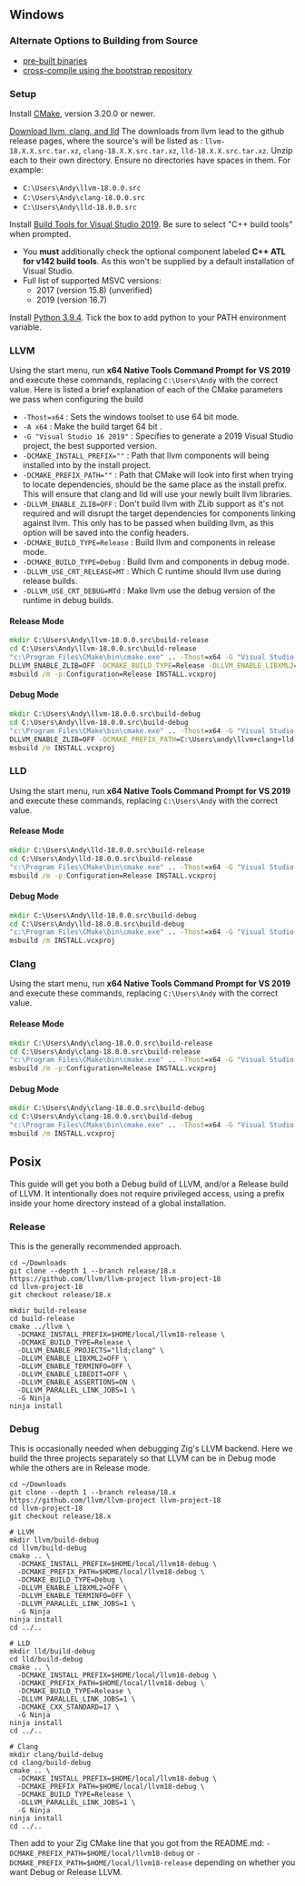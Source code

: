 ## Windows

### Alternate Options to Building from Source

 * [pre-built binaries](https://github.com/ziglang/zig/wiki/Building-Zig-on-Windows#option-2-using-cmake-and-microsoft-visual-studio)
 * [cross-compile using the bootstrap repository](https://github.com/ziglang/zig-bootstrap)

### Setup

Install [CMake](https://cmake.org/), version 3.20.0 or newer.

[Download llvm, clang, and lld](http://releases.llvm.org/download.html#18.0.0) The downloads from llvm lead to the github release pages, where the source's will be listed as : `llvm-18.X.X.src.tar.xz`, `clang-18.X.X.src.tar.xz`, `lld-18.X.X.src.tar.xz`. Unzip each to their own directory. Ensure no directories have spaces in them. For example:

 * `C:\Users\Andy\llvm-18.0.0.src`
 * `C:\Users\Andy\clang-18.0.0.src`
 * `C:\Users\Andy\lld-18.0.0.src`

Install [Build Tools for Visual Studio 2019](https://visualstudio.microsoft.com/downloads/#build-tools-for-visual-studio-2019). Be sure to select "C++ build tools" when prompted.
 * You **must** additionally check the optional component labeled **C++ ATL for v142 build tools**. As this won't be supplied by a default installation of Visual Studio.
 * Full list of supported MSVC versions:
   - 2017 (version 15.8) (unverified)
   - 2019 (version 16.7)

Install [Python 3.9.4](https://www.python.org). Tick the box to add python to your PATH environment variable.

### LLVM

Using the start menu, run **x64 Native Tools Command Prompt for VS 2019** and execute these commands, replacing `C:\Users\Andy` with the correct value. Here is listed a brief explanation of each of the CMake parameters we pass when configuring the build 

- `-Thost=x64` : Sets the windows toolset to use 64 bit mode.
- `-A x64` : Make the build target 64 bit .
- `-G "Visual Studio 16 2019"` : Specifies to generate a 2019 Visual Studio project, the best supported version.
- `-DCMAKE_INSTALL_PREFIX=""` : Path that llvm components will being installed into by the install project.
- `-DCMAKE_PREFIX_PATH=""` : Path that CMake will look into first when trying to locate dependencies, should be the same place as the install prefix. This will ensure that clang and lld will use your newly built llvm libraries.
- `-DLLVM_ENABLE_ZLIB=OFF` : Don't build llvm with ZLib support as it's not required and will disrupt the target dependencies for components linking against llvm. This only has to be passed when building llvm, as this option will be saved into the config headers.
- `-DCMAKE_BUILD_TYPE=Release` : Build llvm and components in release mode.
- `-DCMAKE_BUILD_TYPE=Debug` : Build llvm and components in debug mode.
- `-DLLVM_USE_CRT_RELEASE=MT` : Which C runtime should llvm use during release builds.
- `-DLLVM_USE_CRT_DEBUG=MTd` : Make llvm use the debug version of the runtime in debug builds.

#### Release Mode

```bat
mkdir C:\Users\Andy\llvm-18.0.0.src\build-release
cd C:\Users\Andy\llvm-18.0.0.src\build-release
"c:\Program Files\CMake\bin\cmake.exe" .. -Thost=x64 -G "Visual Studio 16 2019" -A x64 -DCMAKE_INSTALL_PREFIX=C:\Users\Andy\llvm+clang+lld-18.0.0-x86_64-windows-msvc-release-mt -DCMAKE_PREFIX_PATH=C:\Users\Andy\llvm+clang+lld-18.0.0-x86_64-windows-msvc-release-mt -
DLLVM_ENABLE_ZLIB=OFF -DCMAKE_BUILD_TYPE=Release -DLLVM_ENABLE_LIBXML2=OFF -DLLVM_USE_CRT_RELEASE=MT
msbuild /m -p:Configuration=Release INSTALL.vcxproj
```

#### Debug Mode

```bat
mkdir C:\Users\Andy\llvm-18.0.0.src\build-debug
cd C:\Users\Andy\llvm-18.0.0.src\build-debug
"c:\Program Files\CMake\bin\cmake.exe" .. -Thost=x64 -G "Visual Studio 16 2019" -A x64 -DCMAKE_INSTALL_PREFIX=C:\Users\andy\llvm+clang+lld-18.0.0-x86_64-windows-msvc-debug -
DLLVM_ENABLE_ZLIB=OFF -DCMAKE_PREFIX_PATH=C:\Users\andy\llvm+clang+lld-18.0.0-x86_64-windows-msvc-debug -DCMAKE_BUILD_TYPE=Debug -DLLVM_EXPERIMENTAL_TARGETS_TO_BUILD="AVR" -DLLVM_ENABLE_LIBXML2=OFF -DLLVM_USE_CRT_DEBUG=MTd
msbuild /m INSTALL.vcxproj
```

### LLD

Using the start menu, run **x64 Native Tools Command Prompt for VS 2019** and execute these commands, replacing `C:\Users\Andy` with the correct value.

#### Release Mode

```bat
mkdir C:\Users\Andy\lld-18.0.0.src\build-release
cd C:\Users\Andy\lld-18.0.0.src\build-release
"c:\Program Files\CMake\bin\cmake.exe" .. -Thost=x64 -G "Visual Studio 16 2019" -A x64 -DCMAKE_INSTALL_PREFIX=C:\Users\Andy\llvm+clang+lld-14.0.6-x86_64-windows-msvc-release-mt -DCMAKE_PREFIX_PATH=C:\Users\Andy\llvm+clang+lld-18.0.0-x86_64-windows-msvc-release-mt -DCMAKE_BUILD_TYPE=Release -DLLVM_USE_CRT_RELEASE=MT
msbuild /m -p:Configuration=Release INSTALL.vcxproj
```

#### Debug Mode

```bat
mkdir C:\Users\Andy\lld-18.0.0.src\build-debug
cd C:\Users\Andy\lld-18.0.0.src\build-debug
"c:\Program Files\CMake\bin\cmake.exe" .. -Thost=x64 -G "Visual Studio 16 2019" -A x64 -DCMAKE_INSTALL_PREFIX=C:\Users\andy\llvm+clang+lld-18.0.0-x86_64-windows-msvc-debug -DCMAKE_PREFIX_PATH=C:\Users\andy\llvm+clang+lld-18.0.0-x86_64-windows-msvc-debug -DCMAKE_BUILD_TYPE=Debug -DLLVM_USE_CRT_DEBUG=MTd
msbuild /m INSTALL.vcxproj
```

### Clang

Using the start menu, run **x64 Native Tools Command Prompt for VS 2019** and execute these commands, replacing `C:\Users\Andy` with the correct value.

#### Release Mode

```bat
mkdir C:\Users\Andy\clang-18.0.0.src\build-release
cd C:\Users\Andy\clang-18.0.0.src\build-release
"c:\Program Files\CMake\bin\cmake.exe" .. -Thost=x64 -G "Visual Studio 16 2019" -A x64 -DCMAKE_INSTALL_PREFIX=C:\Users\Andy\llvm+clang+lld-18.0.0-x86_64-windows-msvc-release-mt -DCMAKE_PREFIX_PATH=C:\Users\Andy\llvm+clang+lld-18.0.0-x86_64-windows-msvc-release-mt -DCMAKE_BUILD_TYPE=Release -DLLVM_USE_CRT_RELEASE=MT
msbuild /m -p:Configuration=Release INSTALL.vcxproj
```

#### Debug Mode

```bat
mkdir C:\Users\Andy\clang-18.0.0.src\build-debug
cd C:\Users\Andy\clang-18.0.0.src\build-debug
"c:\Program Files\CMake\bin\cmake.exe" .. -Thost=x64 -G "Visual Studio 16 2019" -A x64 -DCMAKE_INSTALL_PREFIX=C:\Users\andy\llvm+clang+lld-18.0.0-x86_64-windows-msvc-debug -DCMAKE_PREFIX_PATH=C:\Users\andy\llvm+clang+lld-18.0.0-x86_64-windows-msvc-debug -DCMAKE_BUILD_TYPE=Debug -DLLVM_USE_CRT_DEBUG=MTd
msbuild /m INSTALL.vcxproj
```

## Posix

This guide will get you both a Debug build of LLVM, and/or a Release build of LLVM.
It intentionally does not require privileged access, using a prefix inside your home
directory instead of a global installation.

### Release

This is the generally recommended approach.

```
cd ~/Downloads
git clone --depth 1 --branch release/18.x https://github.com/llvm/llvm-project llvm-project-18
cd llvm-project-18
git checkout release/18.x

mkdir build-release
cd build-release
cmake ../llvm \
  -DCMAKE_INSTALL_PREFIX=$HOME/local/llvm18-release \
  -DCMAKE_BUILD_TYPE=Release \
  -DLLVM_ENABLE_PROJECTS="lld;clang" \
  -DLLVM_ENABLE_LIBXML2=OFF \
  -DLLVM_ENABLE_TERMINFO=OFF \
  -DLLVM_ENABLE_LIBEDIT=OFF \
  -DLLVM_ENABLE_ASSERTIONS=ON \
  -DLLVM_PARALLEL_LINK_JOBS=1 \
  -G Ninja
ninja install
```

### Debug

This is occasionally needed when debugging Zig's LLVM backend. Here we build the three
projects separately so that LLVM can be in Debug mode while the others are in Release
mode.

```
cd ~/Downloads
git clone --depth 1 --branch release/18.x https://github.com/llvm/llvm-project llvm-project-18
cd llvm-project-18
git checkout release/18.x

# LLVM
mkdir llvm/build-debug
cd llvm/build-debug
cmake .. \
  -DCMAKE_INSTALL_PREFIX=$HOME/local/llvm18-debug \
  -DCMAKE_PREFIX_PATH=$HOME/local/llvm18-debug \
  -DCMAKE_BUILD_TYPE=Debug \
  -DLLVM_ENABLE_LIBXML2=OFF \
  -DLLVM_ENABLE_TERMINFO=OFF \
  -DLLVM_PARALLEL_LINK_JOBS=1 \
  -G Ninja
ninja install
cd ../..

# LLD
mkdir lld/build-debug
cd lld/build-debug
cmake .. \
  -DCMAKE_INSTALL_PREFIX=$HOME/local/llvm18-debug \
  -DCMAKE_PREFIX_PATH=$HOME/local/llvm18-debug \
  -DCMAKE_BUILD_TYPE=Release \
  -DLLVM_PARALLEL_LINK_JOBS=1 \
  -DCMAKE_CXX_STANDARD=17 \
  -G Ninja
ninja install
cd ../..

# Clang
mkdir clang/build-debug
cd clang/build-debug
cmake .. \
  -DCMAKE_INSTALL_PREFIX=$HOME/local/llvm18-debug \
  -DCMAKE_PREFIX_PATH=$HOME/local/llvm18-debug \
  -DCMAKE_BUILD_TYPE=Release \
  -DLLVM_PARALLEL_LINK_JOBS=1 \
  -G Ninja
ninja install
cd ../..
```

Then add to your Zig CMake line that you got from the README.md:
`-DCMAKE_PREFIX_PATH=$HOME/local/llvm18-debug` or `-DCMAKE_PREFIX_PATH=$HOME/local/llvm18-release`
depending on whether you want Debug or Release LLVM.
